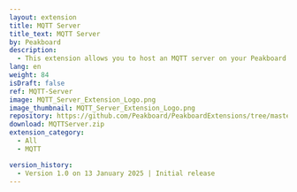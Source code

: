 ```yaml
---
layout: extension
title: MQTT Server
title_text: MQTT Server
by: Peakboard
description: 
  - This extension allows you to host an MQTT server on your Peakboard Box. You can read this MQTT server via the MQTT data source locally or from other Peakboard Boxes. You can also use the MQTT server to push data from third-party systems such as sensors.
lang: en
weight: 84
isDraft: false
ref: MQTT-Server
image: MQTT_Server_Extension_Logo.png
image_thumbnail: MQTT_Server_Extension_Logo.png
repository: https://github.com/Peakboard/PeakboardExtensions/tree/master/MQTTServer
download: MQTTServer.zip
extension_category:
  - All
  - MQTT

version_history:
  - Version 1.0 on 13 January 2025 | Initial release
---
```

